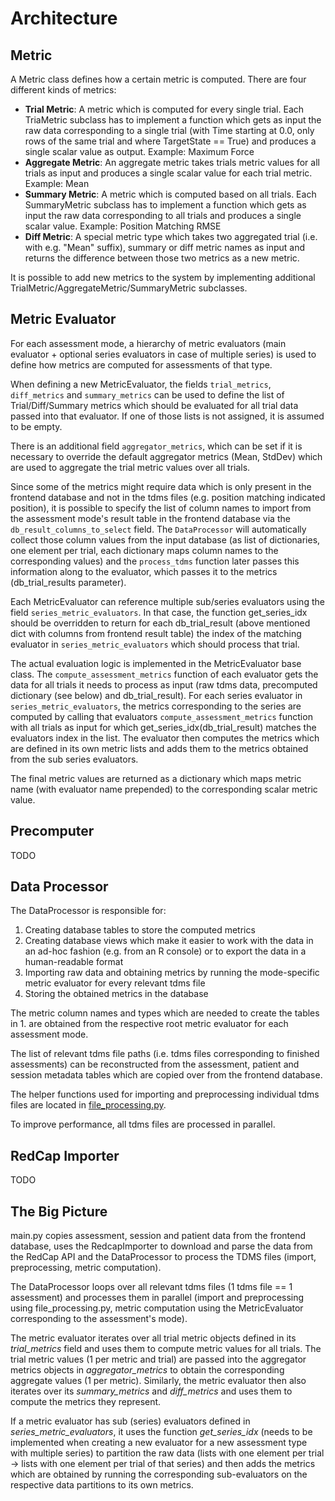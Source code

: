 # Architecture
## Metric
A Metric class defines how a certain metric is computed.
There are four different kinds of metrics:
- **Trial Metric**: A metric which is computed for every single trial. Each TriaMetric subclass has to implement a function which gets as input the raw data corresponding to a single trial (with Time starting at 0.0, only rows of the same trial and where TargetState == True) and produces a single scalar value as output. Example: Maximum Force
- **Aggregate Metric**: An aggregate metric takes trials metric values for all trials as input and produces a single scalar value for each trial metric. Example: Mean
- **Summary Metric**: A metric which is computed based on all trials. Each SummaryMetric subclass has to implement a function which gets as input the raw data corresponding to all trials and produces a single scalar value. Example: Position Matching RMSE
- **Diff Metric**: A special metric type which takes two aggregated trial (i.e. with e.g. "Mean" suffix), summary or diff metric names as input and returns the difference between those two metrics as a new metric.

It is possible to add new metrics to the system by implementing additional TrialMetric/AggregateMetric/SummaryMetric subclasses.

## Metric Evaluator

For each assessment mode, a hierarchy of metric evaluators (main evaluator + optional series evaluators in case of multiple series) is used to define how metrics are computed for assessments of that type.

When defining a new MetricEvaluator, the fields `trial_metrics`, `diff_metrics` and `summary_metrics` can be used to define the list of Trial/Diff/Summary metrics which should be evaluated for all trial data passed into that evaluator.
If one of those lists is not assigned, it is assumed to be empty.

There is an additional field `aggregator_metrics`, which can be set if it is necessary to override the default aggregator metrics (Mean, StdDev) which are used to aggregate the trial metric values over all trials.

Since some of the metrics might require data which is only present in the frontend database and not in the tdms files (e.g. position matching indicated position), it is possible to specify the list of column names to import from the assessment mode's result table in the frontend database via the `db_result_columns_to_select` field.
The `DataProcessor` will automatically collect those column values from the input database (as list of dictionaries, one element per trial, each dictionary maps column names to the corresponding values) and the `process_tdms` function later passes this information along to the evaluator, which passes it to the metrics (db_trial_results parameter).

Each MetricEvaluator can reference multiple sub/series evaluators using the field `series_metric_evaluators`. In that case, the function get_series_idx should be overridden to return for each db_trial_result (above mentioned dict with columns from frontend result table) the index of the matching evaluator in `series_metric_evaluators` which should process that trial.

The actual evaluation logic is implemented in the MetricEvaluator base class.
The `compute_assessment_metrics` function of each evaluator gets the data for all trials it needs to process as input (raw tdms data, precomputed dictionary (see below) and db_trial_result).
For each series evaluator in `series_metric_evaluators`, the metrics corresponding to the series are computed by calling that evaluators `compute_assessment_metrics` function with all trials as input for which get_series_idx(db_trial_result) matches the evaluators index in the list.
The evaluator then computes the metrics which are defined in its own metric lists and adds them to the metrics obtained from the sub series evaluators.

The final metric values are returned as a dictionary which maps metric name (with evaluator name prepended) to the corresponding scalar metric value.

## Precomputer

TODO

## Data Processor

The DataProcessor is responsible for:
1. Creating database tables to store the computed metrics
2. Creating database views which make it easier to work with the data in an ad-hoc fashion (e.g. from an R console) or to export the data in a human-readable format
3. Importing raw data and obtaining metrics by running the mode-specific metric evaluator for every relevant tdms file
4. Storing the obtained metrics in the database

The metric column names and types which are needed to create the tables in 1. are obtained from the respective root metric evaluator for each assessment mode.

The list of relevant tdms file paths (i.e. tdms files corresponding to finished assessments) can be reconstructed from the assessment, patient and session metadata tables which are copied over from the frontend database.

The helper functions used for importing and preprocessing individual tdms files are located in [file_processing.py].

To improve performance, all tdms files are processed in parallel.

## RedCap Importer

TODO

## The Big Picture

main.py copies assessment, session and patient data from the frontend database, uses the RedcapImporter to download and parse the data from the RedCap API and the DataProcessor to process the TDMS files (import, preprocessing, metric computation).

The DataProcessor loops over all relevant tdms files (1 tdms file == 1 assessment) and processes them in parallel (import and preprocessing using file_processing.py, metric computation using the MetricEvaluator corresponding to the assessment's mode).

The metric evaluator iterates over all trial metric objects defined in its *trial_metrics* field and uses them to compute metric values for all trials. The trial metric values (1 per metric and trial) are passed into the aggregator metrics objects in *aggregator_metrics* to obtain the corresponding aggregate values (1 per metric). Similarly, the metric evaluator then also iterates over its *summary_metrics* and *diff_metrics* and uses them to compute the metrics they represent.

If a metric evaluator has sub (series) evaluators defined in *series_metric_evaluators*, it uses the function *get_series_idx* (needs to be implemented when creating a new evaluator for a new assessment type with multiple series) to partition the raw data (lists with one element per trial -> lists with one element per trial of that series) and then adds the metrics which are obtained by running the corresponding sub-evaluators on the respective data partitions to its own metrics.


[file_processing.py]: ../mike_analysis/core/file_processing.py